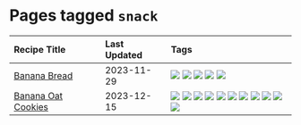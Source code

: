 # Pages tagged `snack`

|Recipe Title|Last Updated|Tags
|:---|:---|:---|
|[Banana Bread](../recipes/bananabread.md)|2023-11-29|[![](https://img.shields.io/badge/tag-baked-10cdd6)](../tags/baked.md) [![](https://img.shields.io/badge/tag-dessert-c6d429)](../tags/dessert.md) [![](https://img.shields.io/badge/tag-snack-e4f90)](../tags/snack.md) [![](https://img.shields.io/badge/tag-vegan-517a72)](../tags/vegan.md) [![](https://img.shields.io/badge/tag-vegetarian-e5c1d4)](../tags/vegetarian.md)|
|[Banana Oat Cookies](../recipes/bananaoatcookies.md)|2023-12-15|[![](https://img.shields.io/badge/tag-baked-10cdd6)](../tags/baked.md) [![](https://img.shields.io/badge/tag-breakfast-13fda6)](../tags/breakfast.md) [![](https://img.shields.io/badge/tag-chocolate-9fef19)](../tags/chocolate.md) [![](https://img.shields.io/badge/tag-coffee-d4602a)](../tags/coffee.md) [![](https://img.shields.io/badge/tag-dessert-c6d429)](../tags/dessert.md) [![](https://img.shields.io/badge/tag-easy-427cd)](../tags/easy.md) [![](https://img.shields.io/badge/tag-great-d5a11)](../tags/great.md) [![](https://img.shields.io/badge/tag-healthy-6d71)](../tags/healthy.md) [![](https://img.shields.io/badge/tag-snack-e4f90)](../tags/snack.md) [![](https://img.shields.io/badge/tag-vegan-517a72)](../tags/vegan.md) [![](https://img.shields.io/badge/tag-vegetarian-e5c1d4)](../tags/vegetarian.md)|